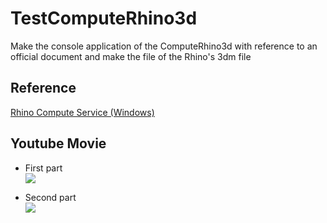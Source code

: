 # TestComputeRhino3d

Make the console application of the ComputeRhino3d with reference to an official document and make the file of the Rhino's 3dm file

## Reference

[Rhino Compute Service (Windows)](https://developer.rhino3d.com/guides/rhinocommon/compute/compute-net-getting-started/#seeing-the-results-of-compute)

## Youtube Movie

+ First part  
[![](https://img.youtube.com/vi/vzsGj0XrfCw/0.jpg)](https://www.youtube.com/watch?v=vzsGj0XrfCw)

+ Second part  
[![](https://img.youtube.com/vi/hRbBTkrsEGA/0.jpg)](https://www.youtube.com/watch?v=hRbBTkrsEGA)
